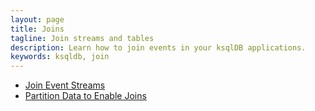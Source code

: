 ```yaml
---
layout: page
title: Joins
tagline: Join streams and tables
description: Learn how to join events in your ksqlDB applications. 
keywords: ksqldb, join
---
```


- [Join Event Streams](join-streams-and-tables.md)
- [Partition Data to Enable Joins](partition-data.md)
